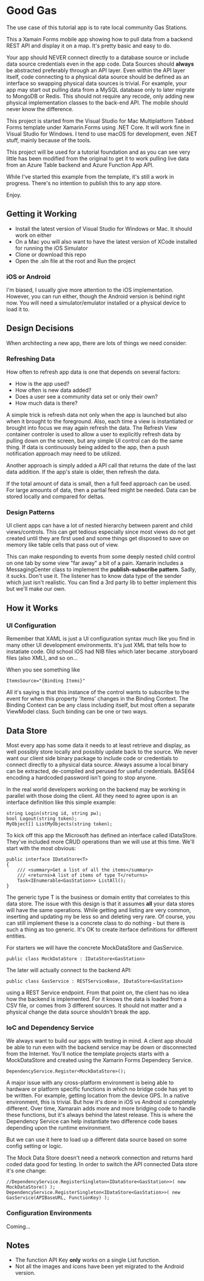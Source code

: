 # Good Gas

The use case of this tutorial app is to rate local community Gas Stations.

This a Xamain Forms mobile app showing how to pull data from a backend REST API and display it on a map.
It's pretty basic and easy to do.

Your app should NEVER connect directly to a database source or include data source credentials even in the app code. Data Sources should **always** be abstracted preferably through an API layer. Even within the API layer itself, code connecting to a physical data source should be defined as an interface so swapping physical data sources is trivial. For example, your app may start out pulling data from a MySQL database only to later migrate to MongoDB or Redis. This should not require any recode, only adding new physical implementation classes to the back-end API. The mobile should never know the difference.

This project is started from the Visual Studio for Mac Multiplatform Tabbed Forms template under Xamarin.Forms using .NET Core. It will work fine in Visual Studio for Windows. I tend to use macOS for development, even .NET stuff, mainly because of the tools.

This project will be used for a tutorial foundation and as you can see very little has been modified from the original to get it to work pulling live data from an Azure Table backend and Azure Function App API.

While I've started this example from the template, it's still a work in progress. There's no intention to publish this to any app store.

Enjoy.

## Getting it Working

* Install the latest version of Visual Studio for Windows or Mac. It should work on either
* On a Mac you will also want to have the latest version of XCode installed for running the iOS Simulator
* Clone or download this repo
* Open the .sln file at the root and Run the project

### iOS or Android

I'm biased, I usually give more attention to the iOS implementation. However, you can run either, though the Android version is behind right now. You will need a simulator/emulator installed or a physical device to load it to.

## Design Decisions

When architecting a new app, there are lots of things we need consider:

### Refreshing Data

How often to refresh app data is one that depends on several factors:

* How is the app used?
* How often is new data added?
* Does a user see a community data set or only their own?
* How much data is there?

A simple trick is refresh data not only when the app is launched but also when it brought to the foreground. Also, each time a view is instantiated or brought into focus we may again refresh the data. The Refresh View container controler is used to allow a user to explicitly refresh data by pulling down on the screen, but any simple UI control can do the same thing. If data is continuously being added to the app, then a push notification approach may need to be utilized.

Another approach is simply added a API call that returns the date of the last data addition. If the app's stale is older, then refresh the data.

If the total amount of data is small, then a full feed approach can be used. For large amounts of data, then a partial feed might be needed. Data can be stored locally and compared for deltas.

### Design Patterns

UI client apps can have a lot of nested hierarchy between parent and child views/controls. This can get tedious especially since most views do not get created until they are first used and some things get disposed to save on memory like table cells that pass out of view.

This can make responding to events from some deeply nested child control on one tab by some view "far away" a bit of a pain. Xamarin includes a MessagingCenter class to implement the **publish-subscribe pattern**. Sadly, it sucks. Don't use it. The listener has to know data type of the sender which just isn't realistic. You can find a 3rd party lib to better implement this but we'll make our own.

## How it Works

### UI Configuration

Remember that XAML is just a UI configuration syntax much like you find in many other UI development environments. It's just XML that tells how to instatiate code. Old school iOS had NIB files which later became .storyboard files (also XML), and so on...

When you see something like
```
ItemsSource="{Binding Items}"
```
All it's saying is that this instance of the control wants to subscribe to the event for when this property 'Items' changes in the Binding Context. The Binding Context can be any class including itself, but most often a separate ViewModel class. Such binding can be one or two ways.

## Data Store

Most every app has some data it needs to at least retrieve and display, as well possibly store locally and possibly update back to the source. We never want our client side binary package to include code or credentials to connect directly to a physical data source. Always assume a local binary can be extracted, de-compiled and perused for useful credentials. BASE64 encoding a hardcoded password isn't going to stop anyone.

In the real world developers working on the backend may be working in parallel with those doing the client. All they need to agree upon is an interface definition like this simple example:

```
string Login(string id, string pw);
bool Logout(string token);
MyObject[] ListMyObjects(string token);
```

To kick off this app the Microsoft has defined an interface called IDataStore. They've included more CRUD operations than we will use at this time. We'll start with the most obvious:

```
public interface IDataStore<T>
{
	/// <summary>Get a list of all the items</summary>
	/// <returns>A list of items of type T</returns>
	Task<IEnumerable<GasStation>> ListAll();
}
```

The generic type T is the business or domain entity that correlates to this data store. The issue with this design is that it assumes **all** your data stores will have the same operations. While getting and listing are very common, inserting and updating my be less so and deleting very rare. Of course, you can still implement these is a concrete class to do nothing - but there is such a thing as too generic. It's OK to create iterface definitions for different entities.

For starters we will have the concrete MockDataStore and GasService.

```
public class MockDataStore : IDataStore<GasStation>
```

The later will actually connect to the backend API:
```
public class GasService : RESTServiceBase, IDataStore<GasStation>
```
using a REST Service endpoint. From that point on, the client has no idea how the backend is implemented. For it knows the data is loaded from a CSV file, or comes from 3 different sources. It should not matter and a physical change the data source shouldn't break the app.

### IoC and Dependency Service

We always want to build our apps with testing in mind. A client app should be able to run even with the backend service may be down or disconnected from the Internet. You'll notice the template projects starts with a MockDataStore and created using the Xamarin Forms Dependecy Service.

```
DependencyService.Register<MockDataStore>();
```

A major issue with any cross-platform environment is being able to hardware or platform specific functions in which no bridge code has yet to be written. For example, getting location from the device GPS. In a native environment, this is trivial. But how it's done in iOS vs Android si completely different. Over time, Xamarain adds more and more bridging code to handle these functions, but it's always behind the latest release. This is where the Dependency Service can help instantiate two difference code bases depending upon the runtime environment.

But we can use it here to load up a different data source based on some config setting or logic.

The Mock Data Store doesn't need a network connection and returns hard coded data good for testing. In order to switch the API connected Data store it's one change:

```
//DependencyService.RegisterSingleton<IDataStore<GasStation>>( new MockDataStore() );
DependencyService.RegisterSingleton<IDataStore<GasStation>>( new GasService(APIBaseURL, FunctionKey) );
```

### Configuration Environments

Coming...

## Notes

* The function API Key **only** works on a single List function.
* Not all the images and icons have been yet migrated to the Android version.